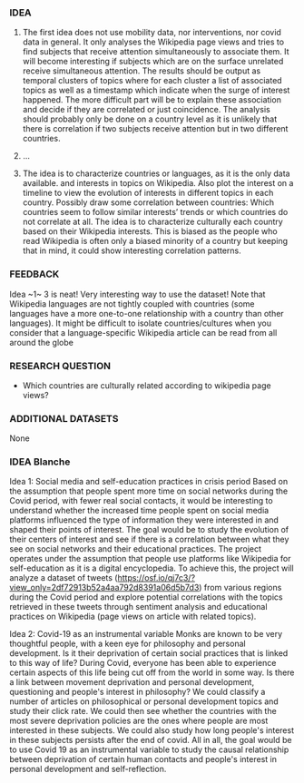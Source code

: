 ### IDEA

1) The first idea does not use mobility data, nor interventions, nor covid data in general. It only analyses the Wikipedia page views and tries to find subjects that receive attention simultaneously to associate them. It will become interesting if subjects which are on the surface unrelated receive simultaneous attention. The results should be output as temporal clusters of topics where for each cluster a list of associated topics as well as a timestamp which indicate when the surge of interest happened. The more difficult part will be to explain these association and decide if they are correlated or just coincidence. The analysis should probably only be done on a country level as it is unlikely that there is correlation if two subjects receive attention but in two different countries.

2) ...

3) The idea is to characterize countries or languages, as it is the only data available. and interests in topics on Wikipedia. Also plot the interest on a timeline to view the evolution of interests in different topics in each country. Possibly draw some correlation between countries: Which countries seem to follow similar interests’ trends or which countries do not correlate at all. The idea is to characterize culturally each country based on their Wikipedia interests. This is biased as the people who read Wikipedia is often only a biased minority of a country but keeping that in mind, it could show interesting correlation patterns.

### FEEDBACK

Idea ~1~ 3 is neat! Very interesting way to use the dataset! Note that Wikipedia languages are not tightly coupled with countries (some languages have a more one-to-one relationship with a country than other languages). It might be difficult to isolate countries/cultures when you consider that a language-specific Wikipedia article can be read from all around the globe

### RESEARCH QUESTION

- Which countries are culturally related according to wikipedia page views?

### ADDITIONAL DATASETS

None

### IDEA Blanche
Idea 1: Social media and self-education practices in crisis period
Based on the assumption that people spent more time on social networks during the Covid period, with fewer real social contacts, it would be interesting to understand whether the increased time people spent on social media platforms influenced the type of information they were interested in and shaped their points of interest. The goal would be to study the evolution of their centers of interest and see if there is a correlation between what they see on social networks and their educational practices. The project operates under the assumption that people use platforms like Wikipedia for self-education as it is a digital encyclopedia. To achieve this, the project will analyze a dataset of tweets (https://osf.io/qj7c3/?view_only=2df72913b52a4aa792d8391a06d5b7d3) from various regions during the Covid period and explore potential correlations with the topics retrieved in these tweets through sentiment analysis and educational practices on Wikipedia (page views on article with related topics).

Idea 2: Covid-19 as an instrumental variable 
Monks are known to be very thoughtful people, with a keen eye for philosophy and personal development. Is it their deprivation of certain social practices that is linked to this way of life? During Covid, everyone has been able to experience certain aspects of this life being cut off from the world in some way. Is there a link between movement deprivation and personal development, questioning and people's interest in philosophy? We could classify a number of articles on philosophical or personal development topics and study their click rate. We could then see whether the countries with the most severe deprivation policies are the ones where people are most interested in these subjects. We could also study how long people's interest in these subjects persists after the end of covid. All in all, the goal would be to use Covid 19 as an instrumental variable to study the causal relationship between deprivation of certain human contacts and people's interest in personal development and self-reflection.

